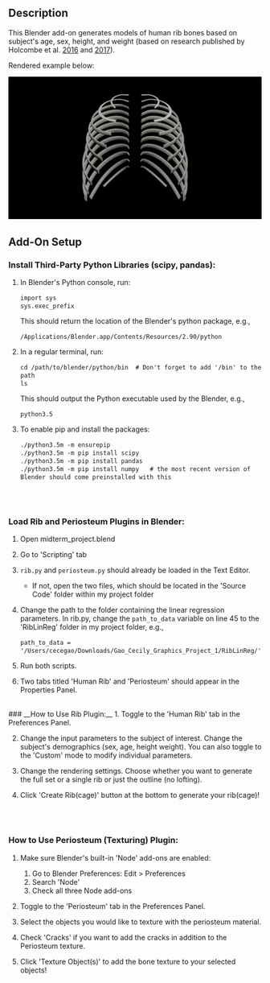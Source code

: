 ## Description
This Blender add-on generates models of human rib bones based on subject's age, sex, height, and weight (based on research published by Holcombe et al. [2016](https://doi.org/10.1016/j.jbiomech.2016.07.021) and [2017](https://doi.org/10.1111/joa.12632)).

Rendered example below:

![alt text](https://github.com/ccxxgao/HumanRibModeler/blob/master/Rendered%20Images/F_35_1.65_75_anterior.png?raw=true)


## Add-On Setup
### __Install Third-Party Python Libraries (scipy, pandas):__
1.  In Blender's Python console, run:
    ```
    import sys
    sys.exec_prefix
    ```

    This should return the location of the Blender's python package, e.g.,
    ```
    /Applications/Blender.app/Contents/Resources/2.90/python
    ```
2. In a regular terminal, run:
    ```
    cd /path/to/blender/python/bin  # Don't forget to add '/bin' to the path
    ls
    ```
    This should output the Python executable used by the Blender, e.g.,
    ```
    python3.5
    ```

3. To enable pip and install the packages:
    ```
    ./python3.5m -m ensurepip
    ./python3.5m -m pip install scipy
    ./python3.5m -m pip install pandas
    ./python3.5m -m pip install numpy   # the most recent version of Blender should come preinstalled with this
    ```
<br><br>
### __Load Rib and Periosteum Plugins in Blender:__
1. Open midterm_project.blend

2. Go to 'Scripting' tab

3. `rib.py` and `periosteum.py` should already be loaded in the Text Editor.
    - If not, open the two files, which should be located in the 'Source Code' folder within my project folder

4. Change the path to the folder containing the linear regression parameters. In rib.py, change the `path_to_data` variable on line 45 to the 'RibLinReg' folder in my project folder, e.g.,
    ```
    path_to_data = '/Users/cecegao/Downloads/Gao_Cecily_Graphics_Project_1/RibLinReg/'
    ```

5. Run both scripts.

6. Two tabs titled 'Human Rib' and 'Periosteum' should appear in the Properties Panel.

<br>
### __How to Use Rib Plugin:__
1. Toggle to the 'Human Rib' tab in the Preferences Panel.

2. Change the input parameters to the subject of interest. Change the subject's demographics (sex, age, height weight). You can also toggle to the 'Custom' mode to modify individual parameters.

3. Change the rendering settings. Choose whether you want to generate the full set or a single rib or just the outline (no lofting).

4. Click 'Create Rib(cage)' button at the bottom to generate your rib(cage)!

<br><br>
### __How to Use Periosteum (Texturing) Plugin:__
1. Make sure Blender's built-in 'Node' add-ons are enabled:
    1. Go to Blender Preferences: Edit > Preferences
    2. Search 'Node'
    3. Check all three Node add-ons

2. Toggle to the 'Periosteum' tab in the Preferences Panel.

3. Select the objects you would like to texture with the periosteum material.

4. Check 'Cracks' if you want to add the cracks in addition to the Periosteum texture.

5. Click 'Texture Object(s)' to add the bone texture to your selected objects!
